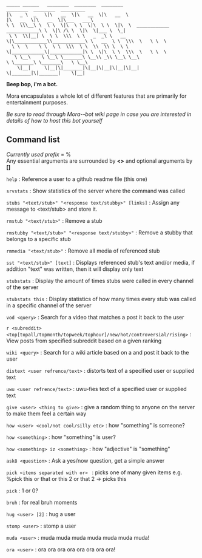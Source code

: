 ```
_____ ______   ________  ________  ________                               ________  ________  _________   
|\   _ \  _   \|\   __  \|\   __  \|\   __  \                             |\   __  \|\   __  \|\___   ___\ 
\ \  \\\__\ \  \ \  \|\  \ \  \|\  \ \  \|\  \  ____________  ____________\ \  \|\ /\ \  \|\  \|___ \  \_| 
 \ \  \\|__| \  \ \  \\\  \ \   _  _\ \   __  \|\____________\\____________\ \   __  \ \  \\\  \   \ \  \  
  \ \  \    \ \  \ \  \\\  \ \  \\  \\ \  \ \  \|____________\|____________|\ \  \|\  \ \  \\\  \   \ \  \ 
   \ \__\    \ \__\ \_______\ \__\\ _\\ \__\ \__\                            \ \_______\ \_______\   \ \__\
    \|__|     \|__|\|_______|\|__|\|__|\|__|\|__|                             \|_______|\|_______|    \|__|
 ```

**Beep bop, i'm a bot.**
   
Mora encapsulates a whole lot of different features that are primarily for entertainment purposes.
   
*Be sure to read through Mora--bot wiki page in case you are interested in details of how to host this bot yourself*

## Command list

*Currently used prefix* = %   
Any essential arguments are surrounded by **<>** and optional arguments by **[]**

`help` : Reference a user to a github readme file (this one)    
    
`srvstats` : Show statistics of the server where the command was called
    
`stubs "<text/stub>" "<response text/stubby>" [links]` : Assign any message to <text/stub> and store it.   

`rmstub "<text/stub>"` : Remove a stub   

`rmstubby "<text/stub>" "<response text/stubby>"` : Remove a stubby that belongs to a specific stub   

`rmmedia "<text/stub>"` : Remove all media of referenced stub   
   
`sst "<text/stub>" [text]` : Displays referenced stub's text and/or media, if addition "text" was written, then it will display only text

`stubstats` : Display the amount of times stubs were called in every channel of the server

`stubstats this` : Display statistics of how many times every stub was called in a specific channel of the server    

`vod <query>` : Search for a video that matches a <query> post it back to the user  

`r <subreddit> <top[topall/topmonth/topweek/tophour]/new/hot/controversial/rising>` : View posts from specified subreddit based on a given ranking  

`wiki <query>` : Search for a wiki article based on a <query> and post it back to the user   

`distext <user refrence/text>` : distorts text of a specified user or supplied text 
    
`uwu <user refrence/text>` : uwu-fies text of a specified user or supplied text
    
`give <user> <thing to give>` : give a random thing to anyone on the server to make them feel a certain way 
     
`how <user> <cool/not cool/silly etc>` : how "something" is someone? 
    
`how <something>` : how "something" is user?
     
`how <something> iz <something>` : how "adjective" is "something"
     
`ask8 <question>` : Ask a yes/now question, get a simple answer

`pick <items separated with or> ` : picks one of many given items e.g. %pick this or that or this 2 or that 2 -> picks this
    
`pick` : 1 or 0?
   
`bruh` : for real bruh moments
    
`hug <user> [2]` : hug a user
    
`stomp <user>` : stomp a user
    
`muda <user>` : muda muda muda muda muda muda muda!
    
`ora <user>` : ora ora ora ora ora ora ora ora!



